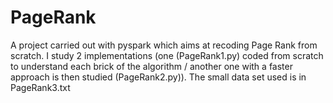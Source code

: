 # PageRank
A project carried out with pyspark which aims at recoding Page Rank from scratch. 
I study 2 implementations (one (PageRank1.py) coded from scratch to understand each brick of the algorithm / another one with a faster approach is then studied (PageRank2.py)).
The small data set used is in PageRank3.txt
